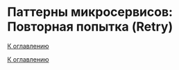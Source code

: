 # Паттерны микросервисов: Повторная попытка (Retry)

<!--

-->

[К оглавлению](../../README.md)



[К оглавлению](../../README.md)
